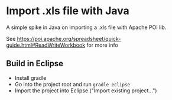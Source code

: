 # Import .xls file with Java
A simple spike in Java on importing a .xls file with Apache POI lib.

See https://poi.apache.org/spreadsheet/quick-guide.html#ReadWriteWorkbook for more info

## Build in Eclipse
* Install gradle
* Go into the project root and run ``gradle eclipse``
* Import the project into Eclipse ("Import existing project...")
